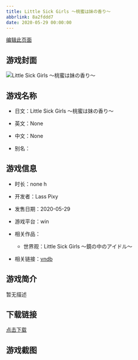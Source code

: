 ```yaml
---
title: Little Sick Girls ～桃蜜は妹の香り～
abbrlink: 8a2fddd7
date: 2020-05-29 00:00:00
---
```

[编辑此页面](https://github.com/ACG-3/ADV3-source/blob/main/source/_posts/games/Little%20Sick%20Girls%20%EF%BD%9E%E6%A1%83%E8%9C%9C%E3%81%AF%E5%A6%B9%E3%81%AE%E9%A6%99%E3%82%8A%EF%BD%9E.md)

## 游戏封面

![Little Sick Girls ～桃蜜は妹の香り～](https%3A//pan.timero.xyz/onedrive/img_lib_001/Little%20Sick%20Girls%20%EF%BD%9E%E6%A1%83%E8%9C%9C%E3%81%AF%E5%A6%B9%E3%81%AE%E9%A6%99%E3%82%8A%EF%BD%9E_cover.avif)


## 游戏名称

- 日文：Little Sick Girls ～桃蜜は妹の香り～
- 英文：None
- 中文：None

- 别名：


## 游戏信息

- 时长：none h
- 开发者：Lass Pixy
- 发售日期：2020-05-29
- 游戏平台：win
- 相关作品：
   - 世界观：Little Sick Girls ～鏡の中のアイドル～

- 相关链接：[vndb](https://vndb.org/v28150)


## 游戏简介

暂无描述


## 下载链接

[点击下载](https://pan.timero.xyz/onedrive/adv_lib_001/Little%20Sick%20Girls%20%EF%BD%9E%E6%A1%83%E8%9C%9C%E3%81%AF%E5%A6%B9%E3%81%AE%E9%A6%99%E3%82%8A%EF%BD%9E)


## 游戏截图


